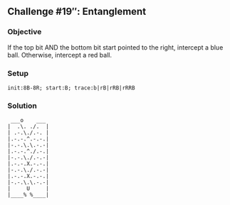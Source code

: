 ## Challenge #19″: Entanglement

### Objective

If the top bit AND the bottom bit start pointed to the right, intercept a blue ball. Otherwise, intercept a red ball.

### Setup

`init:8B-8R; start:B; trace:b|rB|rRB|rRRB`

### Solution

	 ___o    ___
	|  .\. ./.  |
	| .-.\./.-. |
	|.-.-.^.-.-.|
	|-.-.\.\.-.-|
	|.-.-.^./.-.|
	|-.-.\./.-.-|
	|.-.-.X.-.-.|
	|-.-.\./.-.-|
	|.-.-.X.-.-.|
	|-.-.\.\.-.-|
	|     U     |
	|____% %____|

